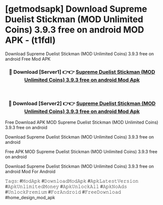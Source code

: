 # [getmodsapk] Download Supreme Duelist Stickman (MOD Unlimited Coins) 3.9.3 free on android MOD APK - (t1fdl)
Download Supreme Duelist Stickman (MOD Unlimited Coins) 3.9.3 free on android Free Mod APK

<div align="center">
<h3>🔴 Download [Server1] 👉👉 <a href="https://apk-comot.site?title=Supreme_Duelist_Stickman_(MOD_Unlimited_Coins)_3.9.3_free_on_android">Supreme Duelist Stickman (MOD Unlimited Coins) 3.9.3 free on android Mod Apk</a></h3><br>

<h3>🔴 Download [Server2] 👉👉 <a href="https://apk-comot.site?title=Supreme_Duelist_Stickman_(MOD_Unlimited_Coins)_3.9.3_free_on_android">Supreme Duelist Stickman (MOD Unlimited Coins) 3.9.3 free on android Mod Apk</a></h3>
</div>


Free Download APK MOD Supreme Duelist Stickman (MOD Unlimited Coins) 3.9.3 free on android

Download Supreme Duelist Stickman (MOD Unlimited Coins) 3.9.3 free on android 

Free APK MOD Supreme Duelist Stickman (MOD Unlimited Coins) 3.9.3 free on android 

Download Supreme Duelist Stickman (MOD Unlimited Coins) 3.9.3 free on android Mod For Android

𝚃𝚊𝚐𝚜: #𝙼𝚘𝚍𝙰𝚙𝚔 #𝙳𝚘𝚠𝚗𝚕𝚘𝚊𝚍𝙼𝚘𝚍𝙰𝚙𝚔 #𝙰𝚙𝚔𝙻𝚊𝚝𝚎𝚜𝚝𝚅𝚎𝚛𝚜𝚒𝚘𝚗 #𝙰𝚙𝚔𝚄𝚗𝚕𝚒𝚖𝚒𝚝𝚎𝚍𝙼𝚘𝚗𝚎𝚢 #𝙰𝚙𝚔𝚄𝚗𝚕𝚘𝚌𝚔𝙰𝚕𝚕 #𝙰𝚙𝚔𝙽𝚘𝙰𝚍𝚜 #𝚄𝚗𝚕𝚘𝚌𝚔𝙿𝚛𝚎𝚖𝚒𝚞𝚖 #𝙵𝚘𝚛𝙰𝚗𝚍𝚛𝚘𝚒𝚍 #𝙵𝚛𝚎𝚎𝙳𝚘𝚠𝚗𝚕𝚘𝚊𝚍 #home_design_mod_apk